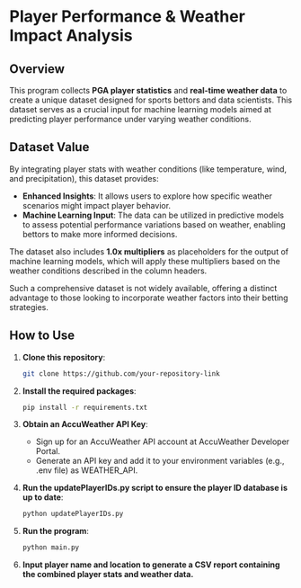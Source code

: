 # Player Performance & Weather Impact Analysis

## Overview

This program collects **PGA player statistics** and **real-time weather data** to create a unique dataset designed for sports bettors and data scientists. This dataset serves as a crucial input for machine learning models aimed at predicting player performance under varying weather conditions.

## Dataset Value

By integrating player stats with weather conditions (like temperature, wind, and precipitation), this dataset provides:
- **Enhanced Insights**: It allows users to explore how specific weather scenarios might impact player behavior.
- **Machine Learning Input**: The data can be utilized in predictive models to assess potential performance variations based on weather, enabling bettors to make more informed decisions.

The dataset also includes **1.0x multipliers** as placeholders for the output of machine learning models, which will apply these multipliers based on the weather conditions described in the column headers.

Such a comprehensive dataset is not widely available, offering a distinct advantage to those looking to incorporate weather factors into their betting strategies.

## How to Use

1. **Clone this repository**:
   ```bash
   git clone https://github.com/your-repository-link

2. **Install the required packages**:
   ```bash
   pip install -r requirements.txt

3. **Obtain an AccuWeather API Key**:
   - Sign up for an AccuWeather API account at AccuWeather Developer Portal.
   - Generate an API key and add it to your environment variables (e.g., .env file) as WEATHER_API.

4. **Run the updatePlayerIDs.py script to ensure the player ID database is up to date**:
   ```bash
   python updatePlayerIDs.py

5. **Run the program**:
   ```bash
   python main.py

6. **Input player name and location to generate a CSV report containing the combined player stats and weather data.**


